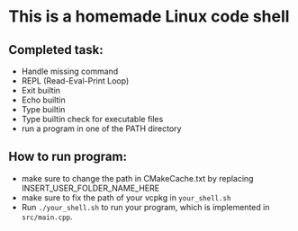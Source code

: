 
# This is a homemade Linux code shell
## Completed task:
- Handle missing command
- REPL (Read-Eval-Print Loop)
- Exit builtin
- Echo builtin
- Type builtin
- Type builtin check for executable files
- run a program in one of the PATH directory
## How to run program:
- make sure to change the path in CMakeCache.txt by replacing INSERT_USER_FOLDER_NAME_HERE 
- make sure to fix the path of your vcpkg in `your_shell.sh`
- Run `./your_shell.sh` to run your program, which is implemented in
   `src/main.cpp`.
